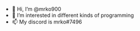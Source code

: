 - 👋 Hi, I’m @mrko900
- 👀 I’m interested in different kinds of programming
- 📫 My discord is mrko#7496

<!---
mrko900/mrko900 is a ✨ special ✨ repository because its `README.md` (this file) appears on your GitHub profile.
You can click the Preview link to take a look at your changes.
--->
